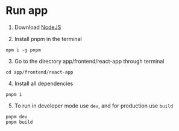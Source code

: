 # Run app

1. Download [NodeJS](https://nodejs.org/en/download/)

2. Install pnpm in the terminal

```
npm i -g pnpm
```

3. Go to the directory app/frontend/react-app through terminal

```
cd app/frontend/react-app
```

4. Install all dependencies

```
pnpm i
```

5. To run in developer mode use `dev`,
   and for production use `build`

```
pnpm dev
pnpm build
```
